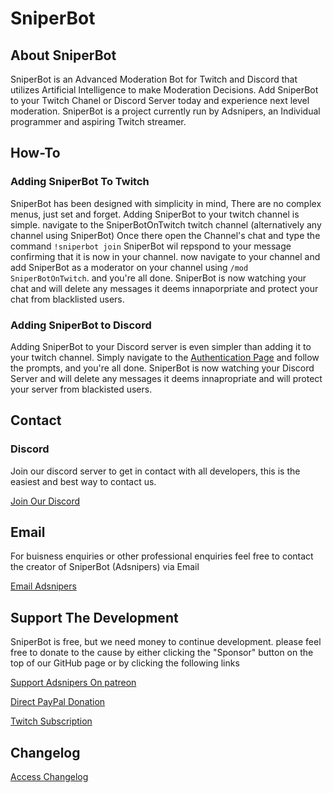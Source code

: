 # SniperBot

## About SniperBot
SniperBot is an Advanced Moderation Bot for Twitch and Discord that utilizes Artificial Intelligence to make Moderation Decisions. Add SniperBot to your Twitch Chanel or Discord Server today and experience next level moderation. SniperBot is a project currently run by Adsnipers, an Individual programmer and aspiring Twitch streamer.

## How-To
### Adding SniperBot To Twitch
SniperBot has been designed with simplicity in mind, There are no complex menus, just set and forget.
Adding SniperBot to your twitch channel is simple. navigate to the SniperBotOnTwitch twitch channel (alternatively any channel using SniperBot)
Once there open the Channel's chat and type the command `!sniperbot join` SniperBot wil repspond to your message confirming that it is now in your channel. now navigate to your channel and add SniperBot as a moderator on your channel using `/mod SniperBotOnTwitch`. and you're all done. SniperBot is now watching your chat and will delete any messages it deems innaporpriate and protect your chat from blacklisted users.

### Adding SniperBot to Discord
Adding SniperBot to your Discord server is even simpler than adding it to your twitch channel.
Simply navigate to the [Authentication Page](http://adfoc.us/54699276427126) and follow the prompts, and you're all done. SniperBot is now watching your Discord Server and will delete any messages it deems innapropriate and will protect your server from blackisted users.

## Contact
### Discord
Join our discord server to get in contact with all developers, this is the easiest and best way to contact us.

[Join Our Discord](http://adfoc.us/54699276390720)

## Email
For buisness enquiries or other professional enquiries feel free to contact the creator of SniperBot (Adsnipers) via Email

[Email Adsnipers](mailto:adsnipers@outlook.com)

## Support The Development
SniperBot is free, but we need money to continue development. please feel free to donate to the cause by either clicking the "Sponsor" button on the top of our GitHub page or by clicking the following links

[Support Adsnipers On patreon](https://patreon.com/adsnipers)

[Direct PayPal Donation](https://paypal.me/ashtonsouthall)

[Twitch Subscription](https://twitch.tv/subs/adsnipers)

## Changelog
[Access Changelog](https://github.com/Adsnipers/TheSniperBot/blob/master/CHANGELOG.md)
